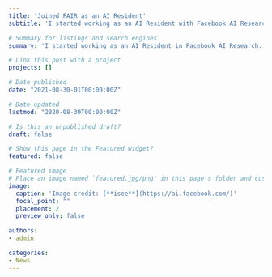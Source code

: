 ```yaml
---
title: 'Joined FAIR as an AI Resident'
subtitle: 'I started working as an AI Resident with Facebook AI Research.'

# Summary for listings and search engines
summary: 'I started working as an AI Resident in Facebook AI Research. I will be working with Dr. Oleksandr Maksymets and Prof. Dhruv Batra on training embodied agents in the Habitat Simulator'

# Link this post with a project
projects: []

# Date published
date: "2021-08-30-01T00:00:00Z"

# Date updated
lastmod: "2020-08-30T00:00:00Z"

# Is this an unpublished draft?
draft: false

# Show this page in the Featured widget?
featured: false

# Featured image
# Place an image named `featured.jpg/png` in this page's folder and customize its options here.
image:
  caption: 'Image credit: [**isee**](https://ai.facebook.com/)'
  focal_point: ""
  placement: 2
  preview_only: false

authors:
- admin

categories:
- News
---
```

